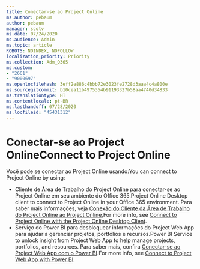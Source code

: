 ```yaml
---
title: Conectar-se ao Project Online
ms.author: pebaum
author: pebaum
manager: scotv
ms.date: 07/24/2020
ms.audience: Admin
ms.topic: article
ROBOTS: NOINDEX, NOFOLLOW
localization_priority: Priority
ms.collection: Adm_O365
ms.custom:
- "2661"
- "9000697"
ms.openlocfilehash: 3eff2e886c4bbb72e3023fe2728d3aaa4c4a800e
ms.sourcegitcommit: b10cea11b4975354b91193327b58aa4740d34833
ms.translationtype: HT
ms.contentlocale: pt-BR
ms.lasthandoff: 07/28/2020
ms.locfileid: "45431312"
---
```

# <a name="connect-to-project-online"></a><span data-ttu-id="0cf26-102">Conectar-se ao Project Online</span><span class="sxs-lookup"><span data-stu-id="0cf26-102">Connect to Project Online</span></span>

<span data-ttu-id="0cf26-103">Você pode se conectar ao Project Online usando:</span><span class="sxs-lookup"><span data-stu-id="0cf26-103">You can connect to Project Online by using:</span></span>

- <span data-ttu-id="0cf26-104">Cliente de Área de Trabalho do Project Online para conectar-se ao Project Online em seu ambiente do Office 365.</span><span class="sxs-lookup"><span data-stu-id="0cf26-104">Project Online Desktop client to connect to Project Online in your Office 365 environment.</span></span> <span data-ttu-id="0cf26-105">Para saber mais informações, veja [Conexão do Cliente da Área de Trabalho do Project Online ao Project Online.](https://docs.microsoft.com/projectonline/connect-to-project-online-with-the-project-online-desktop-client)</span><span class="sxs-lookup"><span data-stu-id="0cf26-105">For more info, see [Connect to Project Online with the Project Online Desktop Client](https://docs.microsoft.com/projectonline/connect-to-project-online-with-the-project-online-desktop-client).</span></span>  
- <span data-ttu-id="0cf26-106">Serviço do Power BI para desbloquear informações do Project Web App para ajudar a gerenciar projetos, portfólios e recursos.</span><span class="sxs-lookup"><span data-stu-id="0cf26-106">Power BI Service to unlock insight from Project Web App to help manage projects, portfolios, and resources.</span></span> <span data-ttu-id="0cf26-107">Para saber mais, confira [Conectar-se ao Project Web App com o Power BI](https://docs.microsoft.com/power-bi/service-connect-to-project-online).</span><span class="sxs-lookup"><span data-stu-id="0cf26-107">For more info, see [Connect to Project Web App with Power BI](https://docs.microsoft.com/power-bi/service-connect-to-project-online).</span></span>  